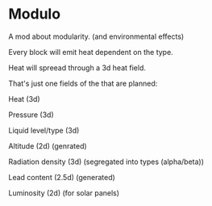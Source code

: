 # Modulo
A mod about modularity. (and environmental effects)

Every block will emit heat dependent on the type.

Heat will spreead through a 3d heat field.

That's just one fields of the  that are planned:

  Heat (3d)

  Pressure (3d)

  Liquid level/type (3d)

  Altitude (2d) (genrated)

  Radiation density (3d) (segregated into types (alpha/beta))

  Lead content (2.5d) (generated)

  Luminosity (2d) (for solar panels)
